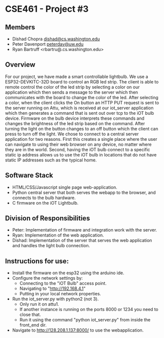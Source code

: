 # CSE461 - Project #3
## Members
- Dishad Chopra <dishad@cs.washington.edu>
- Peter Davenport <peterdav@uw.edu>
- Ryan Bartruff <rbartru@.cs.washington.edu>

## Overview
For our project, we have made a smart controllable lightbulb. We use a ESP32-DEVKITC-32D board to control an RGB led strip. The client is able to remote control the color of the led strip by selecting a color on our application which then sends a message to the server which then communicates with the board to change the color of the led.
After selecting a color, when the client clicks the On button an HTTP PUT request is sent to the server running on Attu, which is received at our iot_server application which then generates a command that is sent out over tcp to the iOT bulb device. Firmware on the bulb device interprets these commands and changes the brightness of the led strip based on the command. After turning the light on the button changes to an off button which the client can press to turn off the light.
We chose to connect to a central server application for two reasons. First this creates a single place where the user can navigate to using their web browser on any device, no matter where they are in the world. Second, having the iOT bulb connect to a specific static ip address allows us to use the iOT bulb in locations that do not have static IP addresses such as the typical home.

## Software Stack
- HTML/CSS/Javascript single page web-application.
- Python central server that both serves the webapp to the browser, and connects to the bulb hardware.
- C firmware on the iOT Lightbulb.

## Division of Responsibilities
- Peter: Implementation of firmware and integration work with the server.
- Ryan: Implementation of the web application.
- Dishad: Implementation of the server that serves the web application and handles the light bulb connection.

## Instructions for use:
- Install the firmware on the esp32 using the arduino ide.
- Configure the network settings by:
    - Connecting to the "iOT Bulb" access point.
    - Navigating to "http://192.168.4.1"
    - Putting in your local network properties.
- Run the iot_server.py with python2 (not 3).
    - Only run it on attu1.
    - If another instance is running on the ports 8000 or 1234 you need to close that.
    - Run it using the command "python iot_server.py" from inside the front_end dir.
- Navigate to http://128.208.1.137:8000/ to use the webapplication.